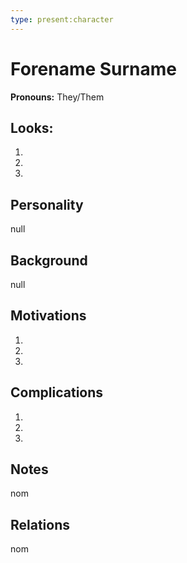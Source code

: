 ```yaml
---
type: present:character
---
```

# Forename Surname
**Pronouns:** They/Them

## Looks:
1. 
2. 
3. 

## Personality
null

## Background
null

## Motivations
1. 
2. 
3. 

## Complications
1. 
2. 
3. 

## Notes
nom

## Relations
nom

